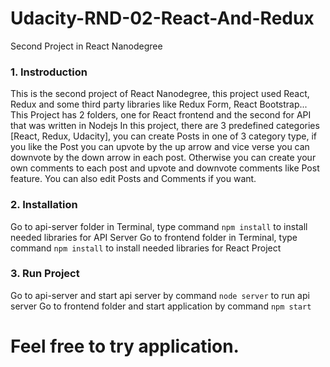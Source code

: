 # Udacity-RND-02-React-And-Redux
Second Project in React Nanodegree

### 1. Instroduction

This is the second project of React Nanodegree, this project used React, Redux and some third party libraries like Redux Form, React Bootstrap...
This Project has 2 folders, one for React frontend and the second for API that was written in Nodejs
In this project, there are 3 predefined categories [React, Redux, Udacity], you can create Posts in one of 3 category type,
if you like the Post you can upvote by the up arrow and vice verse you can downvote by the down arrow in each post.
Otherwise you can create your own comments to each post and upvote and downvote comments like Post feature.
You can also edit Posts and Comments if you want.

### 2. Installation
Go to api-server folder in Terminal, type command `npm install` to install needed libraries for API Server
Go to frontend folder in Terminal, type command `npm install` to install needed libraries for React Project

### 3. Run Project
Go to api-server and start api server by command `node server` to run api server
Go to frontend folder and start application by command `npm start`

# Feel free to try application. 
